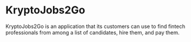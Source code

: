 # KryptoJobs2Go
 KryptoJobs2Go is an application that its customers can use to find fintech professionals from among a list of candidates, hire them, and pay them.
